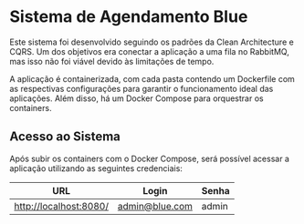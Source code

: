 # Sistema de Agendamento Blue

Este sistema foi desenvolvido seguindo os padrões da Clean Architecture e CQRS. Um dos objetivos era conectar a aplicação a uma fila no RabbitMQ, mas isso não foi viável devido às limitações de tempo.

A aplicação é containerizada, com cada pasta contendo um Dockerfile com as respectivas configurações para garantir o funcionamento ideal das aplicações. Além disso, há um Docker Compose para orquestrar os containers.

## Acesso ao Sistema

Após subir os containers com o Docker Compose, será possível acessar a aplicação utilizando as seguintes credenciais:

| URL                      | Login             | Senha |
|--------------------------|-------------------|-------|
| [http://localhost:8080/](http://localhost:8080/) | admin@blue.com | admin |
